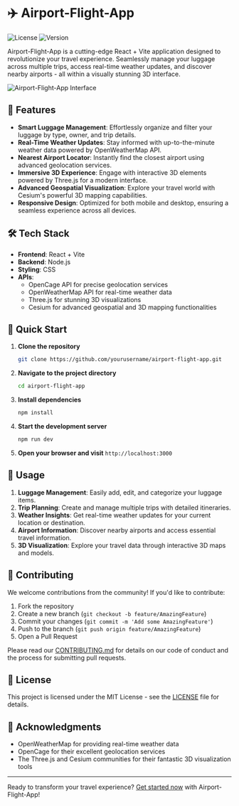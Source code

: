 # ✈️ Airport-Flight-App

![License](https://img.shields.io/badge/license-MIT-blue.svg)
![Version](https://img.shields.io/badge/version-1.0.0-green.svg)

Airport-Flight-App is a cutting-edge React + Vite application designed to revolutionize your travel experience. Seamlessly manage your luggage across multiple trips, access real-time weather updates, and discover nearby airports - all within a visually stunning 3D interface.

![Airport-Flight-App Interface](https://example.com/path-to-your-image.jpg)

## 🚀 Features

- **Smart Luggage Management**: Effortlessly organize and filter your luggage by type, owner, and trip details.
- **Real-Time Weather Updates**: Stay informed with up-to-the-minute weather data powered by OpenWeatherMap API.
- **Nearest Airport Locator**: Instantly find the closest airport using advanced geolocation services.
- **Immersive 3D Experience**: Engage with interactive 3D elements powered by Three.js for a modern interface.
- **Advanced Geospatial Visualization**: Explore your travel world with Cesium's powerful 3D mapping capabilities.
- **Responsive Design**: Optimized for both mobile and desktop, ensuring a seamless experience across all devices.

## 🛠 Tech Stack

- **Frontend**: React + Vite
- **Backend**: Node.js
- **Styling**: CSS
- **APIs**:
  - OpenCage API for precise geolocation services
  - OpenWeatherMap API for real-time weather data
  - Three.js for stunning 3D visualizations
  - Cesium for advanced geospatial and 3D mapping functionalities

## 🚀 Quick Start

1. **Clone the repository**
   ```bash
   git clone https://github.com/yourusername/airport-flight-app.git
   ```

2. **Navigate to the project directory**
   ```bash
   cd airport-flight-app
   ```

3. **Install dependencies**
   ```bash
   npm install
   ```

4. **Start the development server**
   ```bash
   npm run dev
   ```

5. **Open your browser and visit** `http://localhost:3000`

## 🎯 Usage

1. **Luggage Management**: Easily add, edit, and categorize your luggage items.
2. **Trip Planning**: Create and manage multiple trips with detailed itineraries.
3. **Weather Insights**: Get real-time weather updates for your current location or destination.
4. **Airport Information**: Discover nearby airports and access essential travel information.
5. **3D Visualization**: Explore your travel data through interactive 3D maps and models.

## 🤝 Contributing

We welcome contributions from the community! If you'd like to contribute:

1. Fork the repository
2. Create a new branch (`git checkout -b feature/AmazingFeature`)
3. Commit your changes (`git commit -m 'Add some AmazingFeature'`)
4. Push to the branch (`git push origin feature/AmazingFeature`)
5. Open a Pull Request

Please read our [CONTRIBUTING.md](CONTRIBUTING.md) for details on our code of conduct and the process for submitting pull requests.

## 📄 License

This project is licensed under the MIT License - see the [LICENSE](LICENSE) file for details.

## 🙏 Acknowledgments

- OpenWeatherMap for providing real-time weather data
- OpenCage for their excellent geolocation services
- The Three.js and Cesium communities for their fantastic 3D visualization tools

---

Ready to transform your travel experience? [Get started now](#-quick-start) with Airport-Flight-App!

